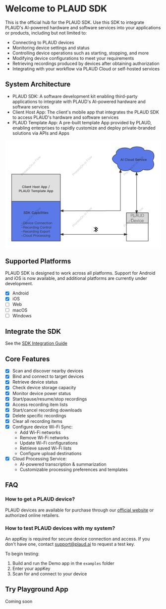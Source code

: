 # Welcome to PLAUD SDK

This is the official hub for the PLAUD SDK. Use this SDK to integrate PLAUD's AI-powered hardware and software services into your applications or products, including but not limited to:

- Connecting to PLAUD devices
- Monitoring device settings and status
- Controlling device operations such as starting, stopping, and more
- Modifying device configurations to meet your requirements
- Retrieving recordings produced by devices after obtaining authorization
- Integrating with your workflow via PLAUD Cloud or self-hosted services

## System Architecture   

*   PLAUD SDK: A software development kit enabling third-party applications to integrate with PLAUD's Al-powered hardware and software services
*   Client Host App: The client's mobile app that integrates the PLAUD SDK to access PLAUD's hardware and software services
*   PLAUD Template App: A pre-built template App provided by PLAUD, enabling enterprises to rapidly customize and deploy private-branded solutions via APIs and Apps

<p align="center">
  <img  src="/assets/outline.png">
</p>

## Supported Platforms

PLAUD SDK is designed to work across all platforms. ​Support for Android and iOS is now available, and additional platforms are currently under development.

- [x] Android
- [x] iOS
- [ ] Web
- [ ] macOS
- [ ] Windows

## Integrate the SDK

See the [SDK Integration Guide](https://github.com/Plaud-AI/plaud-sdk/blob/main/docs/sdk-integration-guide.md)

## Core Features

- [x] Scan and discover nearby devices
- [x] Bind and connect to target devices
- [x] Retrieve device status
- [x] Check device storage capacity
- [x] Monitor device power status
- [x] Start/pause/resume/stop recordings
- [x] Access recording item lists
- [x] Start/cancel recording downloads
- [x] Delete specific recordings
- [x] Clear all recording items
- [x] Configure device Wi-Fi Sync:
    - Add Wi-Fi networks
    - Remove Wi-Fi networks
    - Update Wi-Fi configurations
    - Retrieve saved Wi-Fi lists
    - Configure upload destinations
- [x] Cloud Processing Service:
    - AI-powered transcription & summarization
    - Customizable processing preferences and templates

## FAQ

### How to get a PLAUD device?
PLAUD devices are available for purchase through our [official website](https://www.plaud.ai/) or authorized online retailers.

### How to test PLAUD devices with my system?
An appKey is required for secure device connection and access. If you don't have one, contact support@plaud.ai to request a test key. 

To begin testing:
1. Build and run the Demo app in the `examples` folder
2. Enter your appKey 
3. Scan for and connect to your device

## Try Playground App
Coming soon